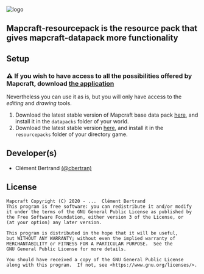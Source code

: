 ![logo](https://gitlab.com/cbertran/mapcraft-resourcepack/-/raw/main/icon.png "Logo")

## Mapcraft-resourcepack is the resource pack that gives mapcraft-datapack more functionality

## Setup
### <span>&#x26a0;</span> If you wish to have access to all the possibilities offered by Mapcraft, download [the application](https://gitlab.com/cbertran/mapcraft)

Nevertheless you can use it as is, but you will only have access to the *editing* and *drawing* tools.
1. Download the latest stable version of Mapcraft base data pack [here](https://gitlab.com/cbertran/mapcraft-datapack/-/releases), and install it in the ``datapacks`` folder of your world.
2. Download the latest stable version [here](https://gitlab.com/cbertran/mapcraft-resourcepack/-/releases), and install it in the ``resourcepacks`` folder of your directory game.

## Developer(s)
- Clément Bertrand [(@cbertran)](https://gitlab.com/cbertran)

## License
    Mapcraft Copyright (C) 2020 - ...  Clément Bertrand
    This program is free software: you can redistribute it and/or modify
    it under the terms of the GNU General Public License as published by
    the Free Software Foundation, either version 3 of the License, or
    (at your option) any later version.

    This program is distributed in the hope that it will be useful,
    but WITHOUT ANY WARRANTY; without even the implied warranty of
    MERCHANTABILITY or FITNESS FOR A PARTICULAR PURPOSE.  See the
    GNU General Public License for more details.

    You should have received a copy of the GNU General Public License
    along with this program.  If not, see <https://www.gnu.org/licenses/>.
